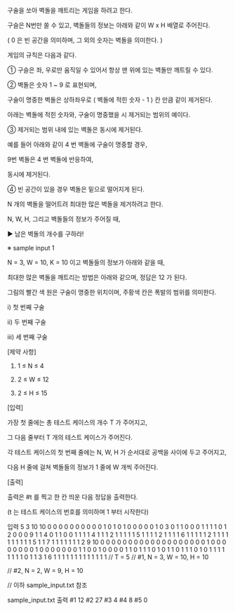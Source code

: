 구술을 쏘아 벽돌을 깨트리는 게임을 하려고 한다.

구슬은 N번만 쏠 수 있고, 벽돌들의 정보는 아래와 같이 W x H 배열로 주어진다.

( 0 은 빈 공간을 의미하며, 그 외의 숫자는 벽돌을 의미한다. )
 



 

게임의 규칙은 다음과 같다.

① 구슬은 좌, 우로만 움직일 수 있어서 항상 맨 위에 있는 벽돌만 깨트릴 수 있다.

② 벽돌은 숫자 1 ~ 9 로 표현되며,

   구술이 명중한 벽돌은 상하좌우로 ( 벽돌에 적힌 숫자 - 1 ) 칸 만큼 같이 제거된다.

 

아래는 벽돌에 적힌 숫자와, 구술이 명중했을 시 제거되는 범위의 예이다.



 

③ 제거되는 범위 내에 있는 벽돌은 동시에 제거된다.

 

예를 들어 아래와 같이 4 번 벽돌에 구술이 명중할 경우,



 

9번 벽돌은 4 번 벽돌에 반응하여,



 

동시에 제거된다.



 

④ 빈 공간이 있을 경우 벽돌은 밑으로 떨어지게 된다.

 



 

N 개의 벽돌을 떨어트려 최대한 많은 벽돌을 제거하려고 한다.

N, W, H, 그리고 벽돌들의 정보가 주어질 때,

▶ 남은 벽돌의 개수를 구하라!

 

※ sample input 1

 

N = 3, W = 10, K = 10 이고 벽돌들의 정보가 아래와 같을 때,



 

최대한 많은 벽돌을 깨트리는 방법은 아래와 같으며, 정답은 12 가 된다.

그림의 빨간 색 원은 구술이 명중한 위치이며, 주황색 칸은 폭발의 범위를 의미한다.

 

i) 첫 번째 구술



 

ii) 두 번째 구술



 

iii) 세 번째 구술



 

[제약 사항]

1. 1 ≤ N ≤ 4

2. 2 ≤ W ≤ 12

3. 2 ≤ H ≤ 15

 

[입력]

가장 첫 줄에는 총 테스트 케이스의 개수 T 가 주어지고,

그 다음 줄부터 T 개의 테스트 케이스가 주어진다.

각 테스트 케이스의 첫 번째 줄에는 N, W, H 가 순서대로 공백을 사이에 두고 주어지고,

다음 H 줄에 걸쳐 벽돌들의 정보가 1 줄에 W 개씩 주어진다.

 

[출력]

출력은 #t 를 찍고 한 칸 띄운 다음 정답을 출력한다.

(t 는 테스트 케이스의 번호를 의미하며 1 부터 시작한다)

입력
5
3 10 10
0 0 0 0 0 0 0 0 0 0
1 0 1 0 1 0 0 0 0 0
1 0 3 0 1 1 0 0 0 1
1 1 1 0 1 2 0 0 0 9
1 1 4 0 1 1 0 0 1 1
1 1 4 1 1 1 2 1 1 1
1 1 5 1 1 1 1 2 1 1
1 1 6 1 1 1 1 1 2 1
1 1 1 1 1 1 1 1 1 5
1 1 7 1 1 1 1 1 1 1
2 9 10
0 0 0 0 0 0 0 0 0
0 0 0 0 0 0 0 0 0
0 1 0 0 0 0 0 0 0
0 1 0 0 0 0 0 0 0
1 1 0 0 1 0 0 0 0
1 1 0 1 1 1 0 1 0
1 1 0 1 1 1 0 1 0
1 1 1 1 1 1 1 1 0
1 1 3 1 6 1 1 1 1
1 1 1 1 1 1 1 1 1
 	// T = 5
// #1, N = 3, W = 10, H = 10










// #2, N = 2, W = 9, H = 10









// 이하 sample_input.txt 참조
 
sample_input.txt
출력
#1 12
#2 27
#3 4
#4 8
#5 0